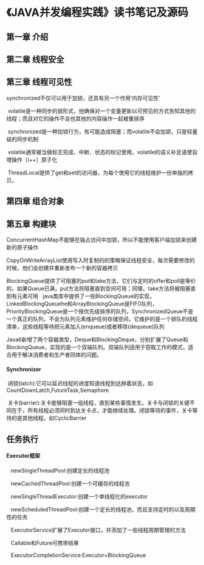 # 《JAVA并发编程实践》读书笔记及源码

## 第一章 介绍
## 第二章 线程安全
## 第三章 线程可见性
  synchronized不仅可以用于加锁，还具有另一个作用‘内存可见性’
  
  volatile是一种同步的弱形式，他确保对一个变量更新以可预见的方式告知其他的线程；而且对它的操作不会也其他的内容操作一起被重排序
  
  synchronized是一种加锁行为，有可能造成阻塞；而volatile不会加锁，只是轻量级的同步机制
  
  volatile通常被当做标志完成、中断、状态的标记使用，volatile的语义补足语使自增操作（i++）原子化
  
  ThreadLocal提供了get和set的访问器，为每个使用它的线程维护一份单独的拷贝。
## 第四章 组合对象
## 第五章 构建块
  ConcurrentHashMap不能够在独占访问中加锁，所以不能使用客户端加锁来创建新的原子操作

  CopyOnWriteArrayList使用写入时复制的的策略保证线程安全，每次需要修改的时候，他们会创建并重新发布一个新的容器拷贝

  BlockingQueue提供了可阻塞的put和take方法，它们与定时的offer和poll是等价的，如果Queue已满，put方法将阻塞直到空间可用；同理，take方法将被阻塞直到有元素可用
  
  java类库中提供了一些BlockingQueue的实现，LinkedBlockingQueuehe和ArrayBlockingQueue是FIFO队列，PriorityBlockingQueue是一个按优先级排序的队列，SynchronizedQueue不是一个真正的队列，不会为队列元素维护任何存储空间，它维护的是一个排队的线程清单，这些线程等待把元素加入(enqueue)或者移除(dequeue)队列
  
  Java6新增了两个容器类型，Deque和BlockingDeque，分别扩展了Queue和BlockingQueue，实现的是一个双端队列。双端队列适用于窃取工作的模式，适合用于解决消费者和生产者同体的问题。
  
  #### Synchronizer
  闭锁(latch):它可以延迟线程的进度知道线程到达肿着状态，如CountDownLatch,FutureTask,Semaphore
  
  关卡(barrier):关卡能够阻塞一组线程，直到某些事情发生。关卡与闭锁的关键不同在于，所有线程必须同时到达关卡点，才能继续处理。闭锁等待的事件，关卡等待的是其他线程，如CyclicBarrier
  
## 任务执行
#### Executor框架
    
    newSingleThreadPool:创建定长的线程池
    
    newCachedThreadPool:创建一个可缓存的线程池
    
    newSingleThreadExecutor:创建一个单线程化的executor
    
    newScheduledThreadPool:创建一个定长的线程池，而且支持定时的以及周期性的任务
    
    ExecutorService扩展了Executor接口，并添加了一些线程周期管理的方法
    
    Callable和Future可携带结果
    
    ExecutorCompletionService:Executor+BlockingQueue
